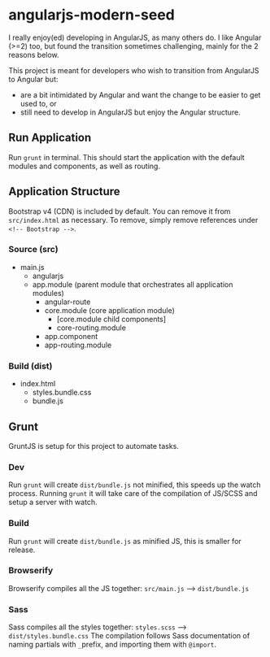 # angularjs-modern-seed
I really enjoy(ed) developing in AngularJS, as many others do. I like Angular (>=2) too, but found the transition sometimes challenging, mainly for the 2 reasons below.

This project is meant for developers who wish to transition from AngularJS to Angular but: 
- are a bit intimidated by Angular and want the change to be easier to get used to, or
- still need to develop in AngularJS but enjoy the Angular structure.

## Run Application
Run `grunt` in terminal. 
This should start the application with the default modules and components, as well as routing.

## Application Structure
Bootstrap v4 (CDN) is included by default. You can remove it from `src/index.html` as necessary. 
To remove, simply remove references under `<!-- Bootstrap -->`.

### Source (src)
- main.js
  - angularjs
  - app.module (parent module that orchestrates all application modules)
    - angular-route
    - core.module (core application module)
      - [core.module child components]
      - core-routing.module
    - app.component
    - app-routing.module

### Build (dist)
- index.html
  - styles.bundle.css
  - bundle.js

## Grunt
GruntJS is setup for this project to automate tasks.

### Dev
Run `grunt` will create `dist/bundle.js` not minified, this speeds up the watch process.
Running `grunt` it will take care of the compilation of JS/SCSS and setup a server with watch.

### Build
Run `grunt` will create `dist/bundle.js` as minified JS, this is smaller for release.

### Browserify
Browserify compiles all the JS together: `src/main.js` --> `dist/bundle.js`

### Sass
Sass compiles all the styles together: `styles.scss` --> `dist/styles.bundle.css`
The compilation follows Sass documentation of naming partials with `_`prefix, and importing them with `@import`.


